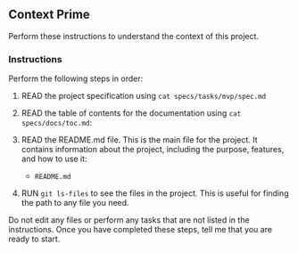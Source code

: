 ## Context Prime

Perform these instructions to understand the context of this project.

### Instructions

Perform the following steps in order:

1. READ the project specification using `cat specs/tasks/mvp/spec.md`

2. READ the table of contents for the documentation using `cat specs/docs/toc.md`:

3. READ the README.md file. This is the main file for the project. It contains information about the project, including the purpose, features, and how to use it:
   - `README.md`

4. RUN `git ls-files` to see the files in the project. This is useful for finding the path to any file you need.

Do not edit any files or perform any tasks that are not listed in the instructions. Once you have completed these steps, tell me that you are ready to start.
